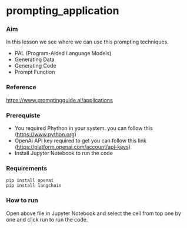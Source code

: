 # prompting_application

### Aim
In this lesson we see where we can use this prompting techniques.
- PAL (Program-Aided Language Models)
- Generating Data
- Generating Code
- Prompt Function

### Reference
https://www.promptingguide.ai/applications

### Prerequiste
- You required Phython in your system. you can follow this (https://www.python.org)<br/>
- OpenAi API key required to get you can follow this link (https://platform.openai.com/account/api-keys)<br/>
- Install Jupyter Notebook to run the code

### Requirements
`pip install openai`<br/>
`pip install langchain`

### How to run
Open above file in Jupyter Notebook and select the cell from top one by one and click run to run the code.
